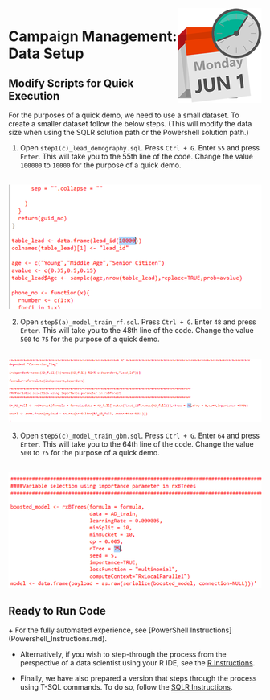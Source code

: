 <img src="../Images/management.png" align="right">
<h1>Campaign Management:
Data Setup</h1>

<h2>Modify Scripts for Quick Execution</h2>

For the purposes of a quick demo, we need to use a small dataset. To create a smaller dataset follow the below steps.  (This will modify the data size when using the SQLR solution path or the Powershell solution path.)

1.	Open `step1(c)_lead_demography.sql`. Press `Ctrl + G`. Enter `55` and press `Enter`. This will take you to the 55th line of the code. Change the value `100000` to `10000` for the purpose of a quick demo.
<br/>
<img src="../Images/data1.png"> 
	
2.	Open `step5(a)_model_train_rf.sql`. Press `Ctrl + G`. Enter `48` and press `Enter`. This will take you to the 48th line of the code. Change the value `500` to `75` for the purpose of a quick demo.
<br/>
<img src="../Images/data2.png"> 

3.	Open `step5(c)_model_train_gbm.sql`. Press `Ctrl + G`. Enter `64` and press `Enter`. This will take you to the 64th line of the code. Change the value `500` to `75` for the purpose of a quick demo.
 <br/>
<img src="../Images/data3.png">

<h2>Ready to Run Code</h2>
+ For the fully automated experience, see [PowerShell Instructions](Powershell_Instructions.md).

+ Alternatively, if you wish to step-through the process from the perspective of a data scientist using your R IDE, see the [R Instructions](R_Instructions.md).

+ Finally, we have also prepared a version that steps through the process using T-SQL commands. To do so, follow the [SQLR Instructions](SQLR_Instructions.md).